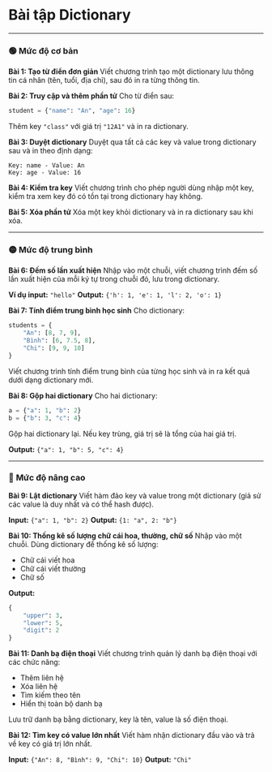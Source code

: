 # Bài tập Dictionary
---

### 🟢 **Mức độ cơ bản**

**Bài 1: Tạo từ điển đơn giản**
Viết chương trình tạo một dictionary lưu thông tin cá nhân (tên, tuổi, địa chỉ), sau đó in ra từng thông tin.

**Bài 2: Truy cập và thêm phần tử**
Cho từ điển sau:

```python
student = {"name": "An", "age": 16}
```

Thêm key `"class"` với giá trị `"12A1"` và in ra dictionary.

**Bài 3: Duyệt dictionary**
Duyệt qua tất cả các key và value trong dictionary sau và in theo định dạng:

```
Key: name - Value: An
Key: age - Value: 16
```

**Bài 4: Kiểm tra key**
Viết chương trình cho phép người dùng nhập một key, kiểm tra xem key đó có tồn tại trong dictionary hay không.

**Bài 5: Xóa phần tử**
Xóa một key khỏi dictionary và in ra dictionary sau khi xóa.

---

### 🟡 **Mức độ trung bình**

**Bài 6: Đếm số lần xuất hiện**
Nhập vào một chuỗi, viết chương trình đếm số lần xuất hiện của mỗi ký tự trong chuỗi đó, lưu trong dictionary.

**Ví dụ input:** `"hello"`
**Output:** `{'h': 1, 'e': 1, 'l': 2, 'o': 1}`

**Bài 7: Tính điểm trung bình học sinh**
Cho dictionary:

```python
students = {
    "An": [8, 7, 9],
    "Bình": [6, 7.5, 8],
    "Chi": [9, 9, 10]
}
```

Viết chương trình tính điểm trung bình của từng học sinh và in ra kết quả dưới dạng dictionary mới.

**Bài 8: Gộp hai dictionary**
Cho hai dictionary:

```python
a = {"a": 1, "b": 2}
b = {"b": 3, "c": 4}
```

Gộp hai dictionary lại. Nếu key trùng, giá trị sẽ là tổng của hai giá trị.

**Output:** `{"a": 1, "b": 5, "c": 4}`

---

### 🔴 **Mức độ nâng cao**

**Bài 9: Lật dictionary**
Viết hàm đảo key và value trong một dictionary (giả sử các value là duy nhất và có thể hash được).

**Input:** `{"a": 1, "b": 2}`
**Output:** `{1: "a", 2: "b"}`

**Bài 10: Thống kê số lượng chữ cái hoa, thường, chữ số**
Nhập vào một chuỗi. Dùng dictionary để thống kê số lượng:

* Chữ cái viết hoa
* Chữ cái viết thường
* Chữ số

**Output:**

```python
{
    "upper": 3,
    "lower": 5,
    "digit": 2
}
```

**Bài 11: Danh bạ điện thoại**
Viết chương trình quản lý danh bạ điện thoại với các chức năng:

* Thêm liên hệ
* Xóa liên hệ
* Tìm kiếm theo tên
* Hiển thị toàn bộ danh bạ

Lưu trữ danh bạ bằng dictionary, key là tên, value là số điện thoại.

**Bài 12: Tìm key có value lớn nhất**
Viết hàm nhận dictionary đầu vào và trả về key có giá trị lớn nhất.

**Input:** `{"An": 8, "Bình": 9, "Chi": 10}`
**Output:** `"Chi"`


